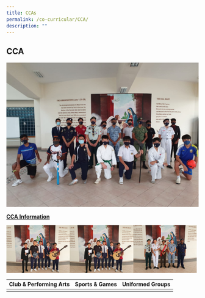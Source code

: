 ```yaml
---
title: CCAs
permalink: /co-curricular/CCA/
description: ""
---
```


## CCA

![](/images/CCA%20Student%20Leaders.jpeg)

**<u>CCA Information</u>**

<img src="/images/Clubs%20&%20Performing%20Arts.jpeg" 
     style="width:33%;float:left"><img src="/images/Clubs%20&%20Performing%20Arts.jpeg" 
     style="width:33%;float:left"><img src="/images/Uniformed%20Groups.jpeg" 
     style="width:33%">
 
| Club & Performing Arts |Sports & Games | Uniformed Groups |
| -------- | -------- | -------- |
|||